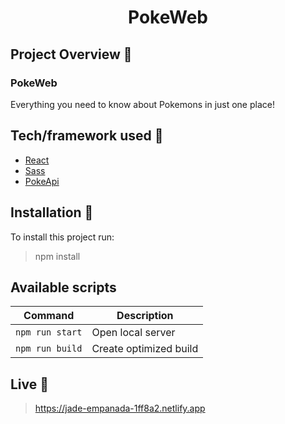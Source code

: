 <h1 align="center">PokeWeb</h1>

## Project Overview :tada:
<h3>PokeWeb</h3> 
Everything you need to know about Pokemons in just one place! 

## Tech/framework used :wrench:
* [React](https://github.com/facebook/react)              
* [Sass](https://github.com/sass/dart-sass)
* [PokeApi](https://pokeapi.co)

## Installation :floppy_disk:
To install this project run:
> npm install
## Available scripts

| Command                   | Description                   |
| ------------------------- | ----------------------------- |
| `npm run start`           | Open local server             |
| `npm run build`           | Create optimized build        |

## Live :round_pushpin:
> https://jade-empanada-1ff8a2.netlify.app

